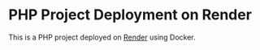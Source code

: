 # PHP Project Deployment on Render

This is a PHP project deployed on [Render](https://render.com) using Docker.


